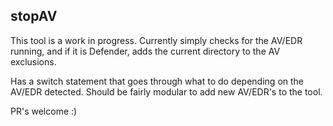 ## stopAV

This tool is a work in progress. Currently simply checks for the AV/EDR running, and if it is Defender, adds the current directory to the AV exclusions. 

Has a switch statement that goes through what to do depending on the AV/EDR detected. Should be fairly modular to add new AV/EDR's to the tool.

PR's welcome :) 
